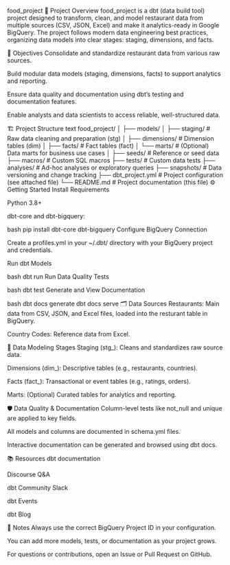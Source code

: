food_project
📖 Project Overview
food_project is a dbt (data build tool) project designed to transform, clean, and model restaurant data from multiple sources (CSV, JSON, Excel) and make it analytics-ready in Google BigQuery. The project follows modern data engineering best practices, organizing data models into clear stages: staging, dimensions, and facts.

🚀 Objectives
Consolidate and standardize restaurant data from various raw sources.

Build modular data models (staging, dimensions, facts) to support analytics and reporting.

Ensure data quality and documentation using dbt’s testing and documentation features.

Enable analysts and data scientists to access reliable, well-structured data.

🏗️ Project Structure
text
food_project/
│
├── models/
│   ├── staging/       # Raw data cleaning and preparation (stg)
│   ├── dimensions/    # Dimension tables (dim)
│   ├── facts/         # Fact tables (fact)
│   └── marts/         # (Optional) Data marts for business use cases
│
├── seeds/             # Reference or seed data
├── macros/            # Custom SQL macros
├── tests/             # Custom data tests
├── analyses/          # Ad-hoc analyses or exploratory queries
├── snapshots/         # Data versioning and change tracking
├── dbt_project.yml    # Project configuration (see attached file)
└── README.md          # Project documentation (this file)
⚙️ Getting Started
Install Requirements

Python 3.8+

dbt-core and dbt-bigquery:

bash
pip install dbt-core dbt-bigquery
Configure BigQuery Connection

Create a profiles.yml in your ~/.dbt/ directory with your BigQuery project and credentials.

Run dbt Models

bash
dbt run
Run Data Quality Tests

bash
dbt test
Generate and View Documentation

bash
dbt docs generate
dbt docs serve
🗂️ Data Sources
Restaurants: Main data from CSV, JSON, and Excel files, loaded into the resturant table in BigQuery.

Country Codes: Reference data from Excel.

🧩 Data Modeling Stages
Staging (stg_): Cleans and standardizes raw source data.

Dimensions (dim_): Descriptive tables (e.g., restaurants, countries).

Facts (fact_): Transactional or event tables (e.g., ratings, orders).

Marts: (Optional) Curated tables for analytics and reporting.

🛡️ Data Quality & Documentation
Column-level tests like not_null and unique are applied to key fields.

All models and columns are documented in schema.yml files.

Interactive documentation can be generated and browsed using dbt docs.

📚 Resources
dbt documentation

Discourse Q&A

dbt Community Slack

dbt Events

dbt Blog

📝 Notes
Always use the correct BigQuery Project ID in your configuration.

You can add more models, tests, or documentation as your project grows.

For questions or contributions, open an Issue or Pull Request on GitHub.